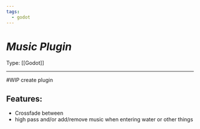 ```yaml
---
tags:
  - godot
---
```

# _Music Plugin_

Type: [[Godot]]

----

#WIP create plugin

## Features:
* Crossfade between
* high pass and/or add/remove music when entering water or other things